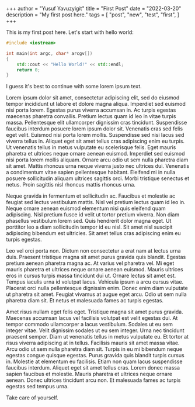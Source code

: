 +++
author = "Yusuf Yavuzyigit"
title = "First Post"
date = "2022-03-20"
description = "My first post here."
tags = [
    "post",
    "new",
    "test",
    "first",
]
+++

<!--more-->
This is my first post here. Let's start with hello world:

```cpp
#include <iostream>

int main(int argc, char* arcgv[])
{
	std::cout << "Hello World!" << std::endl;
	return 0;
}
```
I guess it's best to continue with some lorem ipsum text.

Lorem ipsum dolor sit amet, consectetur adipiscing elit, sed do eiusmod tempor incididunt ut labore et dolore magna aliqua. Imperdiet sed euismod nisi porta lorem. Egestas purus viverra accumsan in. Ac turpis egestas maecenas pharetra convallis. Pretium lectus quam id leo in vitae turpis massa. Pellentesque elit ullamcorper dignissim cras tincidunt. Suspendisse faucibus interdum posuere lorem ipsum dolor sit. Venenatis cras sed felis eget velit. Euismod nisi porta lorem mollis. Suspendisse sed nisi lacus sed viverra tellus in. Aliquet eget sit amet tellus cras adipiscing enim eu turpis. Ut venenatis tellus in metus vulputate eu scelerisque felis. Eget mauris pharetra et ultrices neque ornare aenean euismod. Imperdiet sed euismod nisi porta lorem mollis aliquam. Ornare arcu odio ut sem nulla pharetra diam sit amet. Mattis rhoncus urna neque viverra justo nec ultrices dui. Venenatis a condimentum vitae sapien pellentesque habitant. Eleifend mi in nulla posuere sollicitudin aliquam ultrices sagittis orci. Morbi tristique senectus et netus. Proin sagittis nisl rhoncus mattis rhoncus urna.

Neque gravida in fermentum et sollicitudin ac. Faucibus et molestie ac feugiat sed lectus vestibulum mattis. Nisl vel pretium lectus quam id leo in. Neque ornare aenean euismod elementum nisi quis eleifend quam adipiscing. Nisl pretium fusce id velit ut tortor pretium viverra. Non diam phasellus vestibulum lorem sed. Quis hendrerit dolor magna eget. Ut porttitor leo a diam sollicitudin tempor id eu nisl. Sit amet nisl suscipit adipiscing bibendum est ultricies. Sit amet tellus cras adipiscing enim eu turpis egestas.

Leo vel orci porta non. Dictum non consectetur a erat nam at lectus urna duis. Praesent tristique magna sit amet purus gravida quis blandit. Egestas pretium aenean pharetra magna ac. At varius vel pharetra vel. Mi eget mauris pharetra et ultrices neque ornare aenean euismod. Mauris ultrices eros in cursus turpis massa tincidunt dui ut. Ornare lectus sit amet est. Tempus iaculis urna id volutpat lacus. Vehicula ipsum a arcu cursus vitae. Placerat orci nulla pellentesque dignissim enim. Donec enim diam vulputate ut pharetra sit amet. Feugiat vivamus at augue eget arcu. Odio ut sem nulla pharetra diam sit. Et netus et malesuada fames ac turpis egestas.

Amet risus nullam eget felis eget. Tristique magna sit amet purus gravida. Maecenas accumsan lacus vel facilisis volutpat est velit egestas dui. At tempor commodo ullamcorper a lacus vestibulum. Sodales ut eu sem integer vitae. Velit dignissim sodales ut eu sem integer. Urna nec tincidunt praesent semper. Diam ut venenatis tellus in metus vulputate eu. Et tortor at risus viverra adipiscing at in tellus. Facilisis mauris sit amet massa vitae. Arcu odio ut sem nulla pharetra diam sit. Turpis in eu mi bibendum neque egestas congue quisque egestas. Purus gravida quis blandit turpis cursus in. Molestie at elementum eu facilisis. Etiam non quam lacus suspendisse faucibus interdum. Aliquet eget sit amet tellus cras. Lorem donec massa sapien faucibus et molestie. Mauris pharetra et ultrices neque ornare aenean. Donec ultrices tincidunt arcu non. Et malesuada fames ac turpis egestas sed tempus urna.

Take care of yourself.

